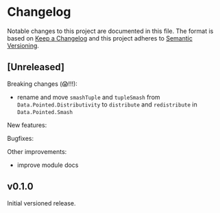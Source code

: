 # Changelog

Notable changes to this project are documented in this file. The format is based on [Keep a Changelog](https://keepachangelog.com/en/1.0.0/) and this project adheres to [Semantic Versioning](https://semver.org/spec/v2.0.0.html).

## [Unreleased]

Breaking changes (😱!!!):

  - rename and move `smashTuple` and `tupleSmash` from `Data.Pointed.Distributivity` to `distribute` and `redistribute` in `Data.Pointed.Smash`

New features:

Bugfixes:

Other improvements:
  - improve module docs

## v0.1.0

Initial versioned release.
